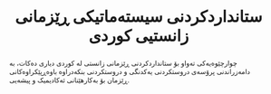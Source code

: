 ---
title: "ستانداردکردنی سیستەماتیکی ڕێزمانی زانستیی کوردی"
authors: ["mohammad-ali", "sara-ahmed", "karim-mohammad", "john-doe"]
abstract: "چوارچێوەیەکی تەواو بۆ ستانداردکردنی ڕێزمانی زانستی لە کوردی دیاری دەکات، بە دامەزراندنی پرۆسەی دروستکردنی یەکدنگی و دروستکردنی بنکەدراوە باوەڕپێکراوەکانی ڕێزمان بۆ بەکارهێنانی ئەکادیمیک و پیشەیی."
doiUrl: "https://doi.org/10.1000/term-standard-kurdish-2023"
datasetIds: ["dataset-14", "dataset-15"]
citation: "محەمەد، ئاراس؛ ئەحمەد، گەلاوێژ؛ کریم، سەردار؛ و حەسەن، بەنگین (2023). ستانداردکردنی سیستەماتیکی ڕێزمانی زانستیی کوردی. زانستی ڕێزمان و لێکۆڵینەوە، 34(2)، 45–78."
publishedDate: "2023-12-08"
journal: "Terminology Science & Research"
volume: "34"
issue: "2"
pages: "45-78"
doi: "10.1000/term-standard-kurdish-2023"
keywords: ["ڕێزمان", "ستانداردکردن", "کوردی", "وشەگێری زانستی", "فەرھەنگنووسی"]
projectId: "terminology-standardization"
organizationIds: [1, 3]
draft: false
--- 